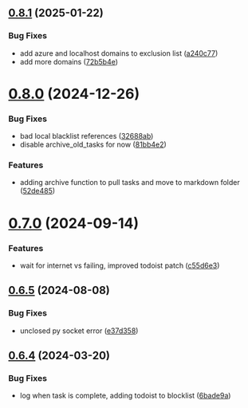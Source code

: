 ## [0.8.1](https://github.com/iloveitaly/clean-browser/compare/v0.8.0...v0.8.1) (2025-01-22)


### Bug Fixes

* add azure and localhost domains to exclusion list ([a240c77](https://github.com/iloveitaly/clean-browser/commit/a240c770ce24c5e0db7529073a2facd91cd1a319))
* add more domains ([72b5b4e](https://github.com/iloveitaly/clean-browser/commit/72b5b4e503c7e541d44f6a04243545f70c674a7a))



# [0.8.0](https://github.com/iloveitaly/clean-browser/compare/v0.7.0...v0.8.0) (2024-12-26)


### Bug Fixes

* bad local blacklist references ([32688ab](https://github.com/iloveitaly/clean-browser/commit/32688ab5b052447b95b0c6e6178f92081906f215))
* disable archive_old_tasks for now ([81bb4e2](https://github.com/iloveitaly/clean-browser/commit/81bb4e2b141146f93eb6e4ec09ffaf50f26ba7b7))


### Features

* adding archive function to pull tasks and move to markdown folder ([52de485](https://github.com/iloveitaly/clean-browser/commit/52de485f54f4fb0d82e047d886aaa531b7f7e6f6))



# [0.7.0](https://github.com/iloveitaly/clean-browser/compare/v0.6.5...v0.7.0) (2024-09-14)


### Features

* wait for internet vs failing, improved todoist patch ([c55d6e3](https://github.com/iloveitaly/clean-browser/commit/c55d6e399b757546f822ee6c65d8739ef7a2d381))



## [0.6.5](https://github.com/iloveitaly/clean-browser/compare/v0.6.4...v0.6.5) (2024-08-08)


### Bug Fixes

* unclosed py socket error ([e37d358](https://github.com/iloveitaly/clean-browser/commit/e37d3587b476a53ce94de6ece6d252add6078f1f))



## [0.6.4](https://github.com/iloveitaly/clean-browser/compare/v0.6.3...v0.6.4) (2024-03-20)


### Bug Fixes

* log when task is complete, adding todoist to blocklist ([6bade9a](https://github.com/iloveitaly/clean-browser/commit/6bade9afbc51c59445b705fac90645824d65d1c1))




